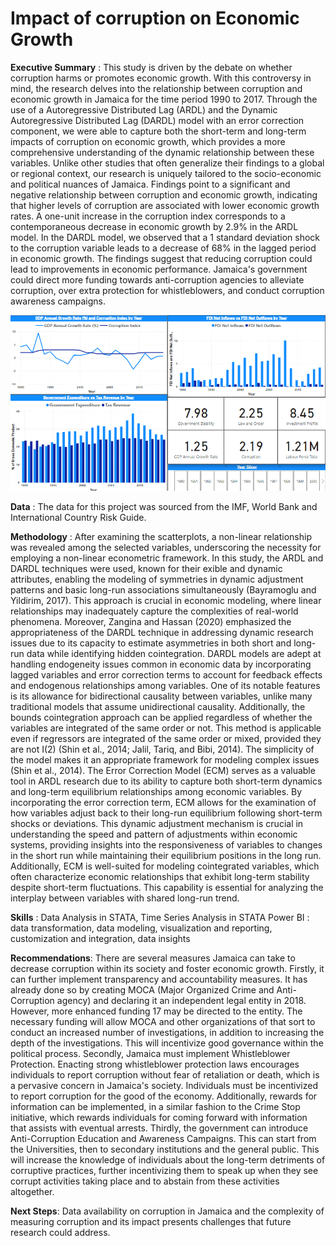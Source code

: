 # Impact of corruption on Economic Growth
**Executive Summary** : This study is driven by the debate on whether corruption harms or promotes economic growth. With this controversy in mind, the research delves
into the relationship between corruption and economic growth in Jamaica for the time period 1990 to 2017. Through the use of a Autoregressive Distributed Lag
(ARDL) and the Dynamic Autoregressive Distributed Lag (DARDL) model with an error correction component, we were able to capture both the short-term and
long-term impacts of corruption on economic growth, which provides a more comprehensive understanding of the dynamic relationship between these variables. Unlike
other studies that often generalize their findings to a global or regional context, our research is uniquely tailored to the socio-economic and political nuances of
Jamaica. Findings point to a significant and negative relationship between corruption and economic growth, indicating that higher levels of corruption are associated
with lower economic growth rates. A one-unit increase in the corruption index corresponds to a contemporaneous decrease in economic growth by 2.9% in the ARDL
model. In the DARDL model, we observed that a 1 standard deviation shock to the corruption variable leads to a decrease of 68% in the lagged period in economic
growth. The findings suggest that reducing corruption could lead to improvements in economic performance. Jamaica's government could direct more funding towards
anti-corruption agencies to alleviate corruption, over extra protection for whistleblowers, and conduct corruption awareness campaigns.

![EconGrowthCorrup](https://github.com/DalJoshThomas/EconGrowthCorr/blob/main/EconCorrupGrow.png)

**Data** : The data for this project was sourced from the IMF, World Bank and International Country Risk Guide.

**Methodology** : After examining the scatterplots, a non-linear relationship was revealed among the selected variables, underscoring the
necessity for employing a non-linear econometric framework. In this study, the ARDL and DARDL techniques were used, known for their  exible and dynamic attributes, enabling the modeling
of symmetries in dynamic adjustment patterns and basic long-run associations simultaneously (Bayramoglu and Yildirim, 2017). This approach is crucial in economic modeling, where linear
relationships may inadequately capture the complexities of real-world phenomena. Moreover, Zangina and Hassan (2020) emphasized the appropriateness of the DARDL technique
in addressing dynamic research issues due to its capacity to estimate asymmetries in both short and long-run data while identifying hidden cointegration. DARDL models are adept at
handling endogeneity issues common in economic data by incorporating lagged variables and error correction terms to account for feedback effects and endogenous relationships among variables. One of its notable features is its allowance for bidirectional causality between variables, unlike many traditional models that assume unidirectional causality. Additionally, the bounds cointegration approach can be applied regardless of whether the variables are integrated of the same order or not. This method is applicable even if regressors are integrated of the same order or mixed, provided they are not I(2) (Shin et al., 2014; Jalil, Tariq, and Bibi, 2014). The simplicity of the model makes it an appropriate framework for modeling complex issues (Shin et al., 2014). The Error Correction Model (ECM) serves as a valuable tool in ARDL research due to its ability to capture both short-term dynamics and long-term equilibrium relationships among economic variables. By incorporating the error correction term, ECM allows for the examination of how variables adjust back to their long-run equilibrium following short-term shocks or deviations. This dynamic adjustment mechanism is crucial in understanding the speed and pattern of adjustments within economic systems, providing insights into the responsiveness of variables to changes in the short run while maintaining their equilibrium positions in the long run. Additionally, ECM is well-suited for modeling cointegrated variables, which often characterize economic relationships that exhibit long-term stability despite short-term fluctuations. This capability is essential for analyzing the interplay between variables with shared long-run trend.

**Skills** : 
Data Analysis in STATA, Time Series Analysis in STATA
Power BI : data transformation, data modeling, visualization and reporting, customization and integration, data insights

**Recommendations**:
There are several measures Jamaica can take to decrease corruption within its society and foster economic growth. Firstly, it can further implement transparency and accountability measures. It has already done so by creating MOCA (Major Organized Crime and Anti-Corruption agency) and declaring it an independent legal entity in 2018. However, more enhanced funding
17 may be directed to the entity. The necessary funding will allow MOCA and other organizations of that sort to conduct an increased number of investigations, in addition to increasing the depth of the investigations. This will incentivize good governance within the political process. Secondly, Jamaica must implement Whistleblower Protection. Enacting strong whistleblower protection laws encourages individuals to report corruption without fear of retaliation or death, which is a pervasive concern in Jamaica's society. Individuals must be incentivized to report corruption for the good of the economy. Additionally, rewards for information can be implemented, in a similar fashion to the Crime Stop initiative, which rewards individuals for coming forward with information that assists with eventual arrests. Thirdly, the government can introduce Anti-Corruption Education and Awareness Campaigns.
This can start from the Universities, then to secondary institutions and the general public. This will increase the knowledge of individuals about the long-term detriments of corruptive
practices, further incentivizing them to speak up when they see corrupt activities taking place and to abstain from these activities altogether.

**Next Steps**: Data availability on corruption in Jamaica and the complexity of measuring corruption and its impact presents challenges that future research could address.


